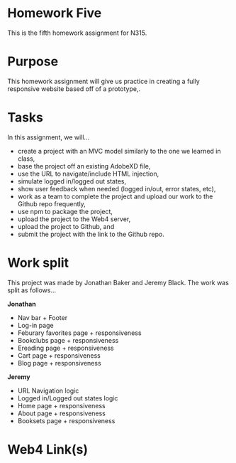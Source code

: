 # Homework Five

This is the fifth homework assignment for N315.

# Purpose

This homework assignment will give us practice in creating a fully responsive website based off of a prototype,.

# Tasks

In this assignment, we will...

- create a project with an MVC model similarly to the one we learned in class,
- base the project off an existing AdobeXD file,
- use the URL to navigate/include HTML injection,
- simulate logged in/logged out states,
- show user feedback when needed (logged in/out, error states, etc),
- work as a team to complete the project and upload our work to the Github repo frequently,
- use npm to package the project,
- upload the project to the Web4 server,
- upload the project to Github, and
- submit the project with the link to the Github repo.

# Work split

This project was made by Jonathan Baker and Jeremy Black. The work was split as follows...

**Jonathan**

- Nav bar + Footer
- Log-in page
- Feburary favorites page + responsiveness
- Bookclubs page + responsiveness
- Ereading page + responsiveness
- Cart page + responsiveness
- Blog page + responsiveness

**Jeremy**

- URL Navigation logic
- Logged in/Logged out states logic
- Home page + responsiveness
- About page + responsiveness
- Booksets page + responsiveness

# Web4 Link(s)
